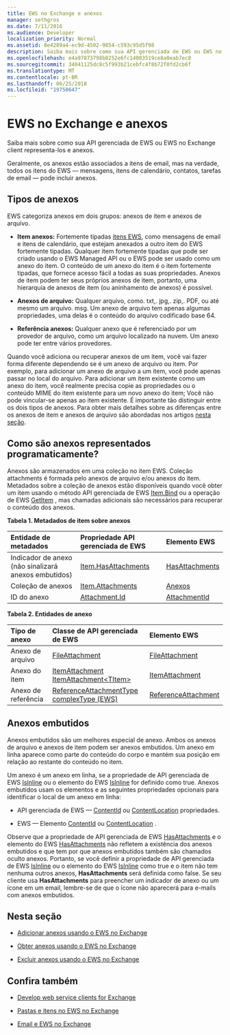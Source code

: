 ```yaml
---
title: EWS no Exchange e anexos
manager: sethgros
ms.date: 7/11/2016
ms.audience: Developer
localization_priority: Normal
ms.assetid: 8e4289a4-ec9d-4502-9854-c593c95d5f98
description: Saiba mais sobre como sua API gerenciada de EWS ou EWS no Exchange client representa-los e anexos.
ms.openlocfilehash: e4a97873798b8252e6fc14003519ce8a0eab7ec8
ms.sourcegitcommit: 34041125dc8c5f993b21cebfc4f8b72f0fd2cb6f
ms.translationtype: MT
ms.contentlocale: pt-BR
ms.lasthandoff: 06/25/2018
ms.locfileid: "19750647"
---
```

# <a name="attachments-and-ews-in-exchange"></a>EWS no Exchange e anexos

Saiba mais sobre como sua API gerenciada de EWS ou EWS no Exchange client representa-los e anexos.
  
Geralmente, os anexos estão associados a itens de email, mas na verdade, todos os itens do EWS — mensagens, itens de calendário, contatos, tarefas de email — pode incluir anexos.
  
## <a name="types-of-attachments"></a>Tipos de anexos

EWS categoriza anexos em dois grupos: anexos de item e anexos de arquivo.
  
- **Item anexos:** Fortemente tipadas [itens EWS](folders-and-items-in-ews-in-exchange.md), como mensagens de email e itens de calendário, que estejam anexados a outro item do EWS fortemente tipadas. Qualquer item fortemente tipadas que pode ser criado usando o EWS Managed API ou o EWS pode ser usado como um anexo do item. O conteúdo de um anexo do item é o item fortemente tipadas, que fornece acesso fácil a todas as suas propriedades. Anexos de item podem ter seus próprios anexos de item, portanto, uma hierarquia de anexos de item (ou aninhamento de anexos) é possível.
    
- **Anexos de arquivo:** Qualquer arquivo, como. txt,. jpg,. zip,. PDF, ou até mesmo um arquivo. msg. Um anexo de arquivo tem apenas algumas propriedades, uma delas é o conteúdo do arquivo codificado base 64. 
    
- **Referência anexos:** Qualquer anexo que é referenciado por um provedor de arquivo, como um arquivo localizado na nuvem. Um anexo pode ter entre vários provedores. 
    
Quando você adiciona ou recuperar anexos de um item, você vai fazer forma diferente dependendo se é um anexo de arquivo ou item. Por exemplo, para adicionar um anexo de arquivo a um item, você pode apenas passar no local do arquivo. Para adicionar um item existente como um anexo do item, você realmente precisa copie as propriedades ou o conteúdo MIME do item existente para um novo anexo do item; Você não pode vincular-se apenas ao item existente. É importante tão distinguir entre os dois tipos de anexos. Para obter mais detalhes sobre as diferenças entre os anexos de item e anexos de arquivo são abordadas nos artigos [nesta seção](#bk_inthissection).
  
## <a name="how-are-attachments-represented-programmatically"></a>Como são anexos representados programaticamente?

Anexos são armazenados em uma coleção no item EWS. Coleção attachments é formada pelo anexos de arquivo e/ou anexos do item. Metadados sobre a coleção de anexos estão disponíveis quando você obter um item usando o método API gerenciada de EWS [Item.Bind](http://msdn.microsoft.com/en-us/library/microsoft.exchange.webservices.data.item.bind%28v=exchg.80%29.aspx) ou a operação de EWS [GetItem](http://msdn.microsoft.com/library/e3590b8b-c2a7-4dad-a014-6360197b68e4%28Office.15%29.aspx) , mas chamadas adicionais são necessários para recuperar o conteúdo dos anexos. 
  
**Tabela 1. Metadados de item sobre anexos**

|**Entidade de metadados**|**Propriedade API gerenciada de EWS**|**Elemento EWS**|
|:-----|:-----|:-----|
|Indicador de anexo (não sinalizará anexos embutidos)  <br/> |[Item.HasAttachments](http://msdn.microsoft.com/en-us/library/microsoft.exchange.webservices.data.item.hasattachments%28v=exchg.80%29.aspx) <br/> |[HasAttachments](http://msdn.microsoft.com/library/538b7a85-11d7-4daa-8458-09b540760e8b%28Office.15%29.aspx) <br/> |
|Coleção de anexos  <br/> |[Item.Attachments](http://msdn.microsoft.com/en-us/library/microsoft.exchange.webservices.data.item.attachments%28v=exchg.80%29.aspx) <br/> |[Anexos](http://msdn.microsoft.com/library/b470e614-34bb-44f0-8790-7ddbdcbbd29d%28Office.15%29.aspx) <br/> |
|ID do anexo  <br/> |[Attachment.Id](http://msdn.microsoft.com/en-us/library/microsoft.exchange.webservices.data.attachment.id%28v=exchg.80%29.aspx) <br/> |[AttachmentId](http://msdn.microsoft.com/library/55a5fd77-60d1-40fa-8144-770600cedc6a%28Office.15%29.aspx) <br/> |
   
**Tabela 2. Entidades de anexo**

|**Tipo de anexo**|**Classe de API gerenciada de EWS**|**Elemento EWS**|
|:-----|:-----|:-----|
|Anexo de arquivo  <br/> |[FileAttachment](http://msdn.microsoft.com/en-us/library/microsoft.exchange.webservices.data.fileattachment%28v=exchg.80%29.aspx) <br/> |[FileAttachment](http://msdn.microsoft.com/library/3ecea174-73d1-47fd-8917-6065cef1d565%28Office.15%29.aspx) <br/> |
|Anexo do item  <br/> |[ItemAttachment](http://msdn.microsoft.com/en-us/library/microsoft.exchange.webservices.data.itemattachment%28v=exchg.80%29.aspx) <br/> [ItemAttachment\<TItem\>](http://msdn.microsoft.com/en-us/library/dd635165%28v=exchg.80%29.aspx) <br/> |[ItemAttachment](http://msdn.microsoft.com/library/089ee599-f45e-46f5-a18a-5cfb3d2851ff%28Office.15%29.aspx) <br/> |
|Anexo de referência  <br/> |[ReferenceAttachmentType complexType (EWS)](http://msdn.microsoft.com/library/18bfa012-e903-d7f3-528a-31ccceb65463%28Office.15%29.aspx) <br/> |[ReferenceAttachment](http://msdn.microsoft.com/library/b9bde862-6b75-4a81-8033-00a47be4dc2f%28Office.15%29.aspx) <br/> |
   
## <a name="inline-attachments"></a>Anexos embutidos

Anexos embutidos são um melhores especial de anexo. Ambos os anexos de arquivo e anexos de item podem ser anexos embutidos. Um anexo em linha aparece como parte do conteúdo do corpo e mantém sua posição em relação ao restante do conteúdo no item. 
  
Um anexo é um anexo em linha, se a propriedade de API gerenciada de EWS [IsInline](http://msdn.microsoft.com/en-us/library/microsoft.exchange.webservices.data.attachment.isinline%28v=exchg.80%29.aspx) ou o elemento do EWS [IsInline](http://msdn.microsoft.com/library/5e7712c8-372a-4a16-be64-360c5ff3961a%28Office.15%29.aspx) for definido como true. Anexos embutidos usam os elementos e as seguintes propriedades opcionais para identificar o local de um anexo em linha: 
  
- API gerenciada de EWS — [ContentId](http://msdn.microsoft.com/en-us/library/microsoft.exchange.webservices.data.attachment.contentid%28v=exchg.80%29.aspx) ou [ContentLocation](http://msdn.microsoft.com/en-us/library/microsoft.exchange.webservices.data.attachment.contentlocation%28v=exchg.80%29.aspx) propriedades. 
    
- EWS — Elemento [ContentId](http://msdn.microsoft.com/library/bc59100d-6079-414b-a6e0-7c15feaa3184%28Office.15%29.aspx) ou [ContentLocation](http://msdn.microsoft.com/library/d91cf587-24e3-4c13-8784-5ca29787cca7%28Office.15%29.aspx) . 
    
Observe que a propriedade de API gerenciada de EWS [HasAttachments](http://msdn.microsoft.com/en-us/library/microsoft.exchange.webservices.data.item.hasattachments%28v=exchg.80%29.aspx) e o elemento do EWS [HasAttachments](http://msdn.microsoft.com/library/538b7a85-11d7-4daa-8458-09b540760e8b%28Office.15%29.aspx) não refletem a existência dos anexos embutidos e que tem por que anexos embutidos também são chamados oculto anexos. Portanto, se você definir a propriedade de API gerenciada de EWS [IsInline](http://msdn.microsoft.com/en-us/library/microsoft.exchange.webservices.data.attachment.isinline%28v=exchg.80%29.aspx) ou o elemento do EWS [IsInline](http://msdn.microsoft.com/library/5e7712c8-372a-4a16-be64-360c5ff3961a%28Office.15%29.aspx) como true e o item não tem nenhuma outros anexos, **HasAttachments** será definida como false. Se seu cliente usa **HasAttachments** para preencher um indicador de anexo ou um ícone em um email, lembre-se de que o ícone não aparecerá para e-mails com anexos embutidos. 
  
## <a name="in-this-section"></a>Nesta seção
<a name="bk_inthissection"> </a>

- [Adicionar anexos usando o EWS no Exchange](how-to-add-attachments-by-using-ews-in-exchange.md)
    
- [Obter anexos usando o EWS no Exchange](how-to-get-attachments-by-using-ews-in-exchange.md)
    
- [Excluir anexos usando o EWS no Exchange](how-to-delete-attachments-by-using-ews-in-exchange.md)
    
## <a name="see-also"></a>Confira também
<a name="bk_additionalresources"> </a>

- [Develop web service clients for Exchange](develop-web-service-clients-for-exchange.md)
    
- [Pastas e itens no EWS no Exchange](folders-and-items-in-ews-in-exchange.md)
    
- [Email e EWS no Exchange](email-and-ews-in-exchange.md)
    


